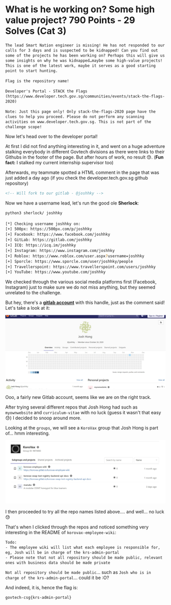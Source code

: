 # What is he working on? Some high value project? 790 Points - 29 Solves (Cat 3)

```
The lead Smart Nation engineer is missing! He has not responded to our calls for 3 days and is suspected to be kidnapped! Can you find out some of the projects he has been working on? Perhaps this will give us some insights on why he was kidnapped…maybe some high-value projects! This is one of the latest work, maybe it serves as a good starting point to start hunting.

Flag is the repository name!

Developer's Portal - STACK the Flags (https://www.developer.tech.gov.sg/communities/events/stack-the-flags-2020)

Note: Just this page only! Only stack-the-flags-2020 page have the clues to help you proceed. Please do not perform any scanning activities on www.developer.tech.gov.sg. This is not part of the challenge scope!
```

Now let's head over to the developer portal! 

At first I did not find anything interesting in it, and went on a huge adventure stalking everybody in different Govtech divisions as there were links to their Githubs in the footer of the page. But after hours of work, no result :sweat:. (**Fun fact:** I stalked my current internship supervisor too)

Afterwards, my teammate spotted a HTML comment in the page that was just added a day ago (if you check the developer.tech.gov.sg github repository)

```html
<!-- Will fork to our gitlab - @joshhky -->
```

Now we have a username lead, let's run the good ole **Sherlock**:

```bash
python3 sherlock/ joshhky

[*] Checking username joshhky on:
[+] 500px: https://500px.com/p/joshhky
[+] Facebook: https://www.facebook.com/joshhky
[+] GitLab: https://gitlab.com/joshhky
[+] ICQ: https://icq.im/joshhky
[+] Instagram: https://www.instagram.com/joshhky
[+] Roblox: https://www.roblox.com/user.aspx?username=joshhky
[+] Sporcle: https://www.sporcle.com/user/joshhky/people
[+] Travellerspoint: https://www.travellerspoint.com/users/joshhky
[+] YouTube: https://www.youtube.com/joshhky
```

We checked through the various social media platforms first (Facebook, Instagram) just to make sure we do not miss anything, but they seemed unrelated to the challenge.

But hey, there's a [**gitlab account**](https://gitlab.com/joshhky) with this handle, just as the comment said! Let's take a look at it:

![](1.jpg)

Ooo, a fairly new Gitlab account, seems like we are on the right track.

After trying several different repos that Josh Hong had such as `myownwebsite` and `curriculum-vitae` with no luck (guess it wasn't that easy :sweat:)​   I decided to snoop around more.

Looking at the `groups`, we will see a `KoroVax` group that Josh Hong is part of... hmm interesting.

![](2.jpg)

I then proceeded to try all the repo names listed above.... and well... no luck :sweat:

That's when I clicked through the repos and noticed something very interesting in the README of `korovax-employee-wiki`:

```
Todo:
- The employee wiki will list what each employee is responsible for, eg, Josh will be in charge of the krs-admin-portal
- Please note that not all repository should be made public, relevant ones with business data should be made private
```

`Not all repository should be made public`... such as `Josh who is in charge of the krs-admin-portal`... could it be :O?

And indeed, it is, hence the flag is:

```
govtech-csg{krs-admin-portal}
```

